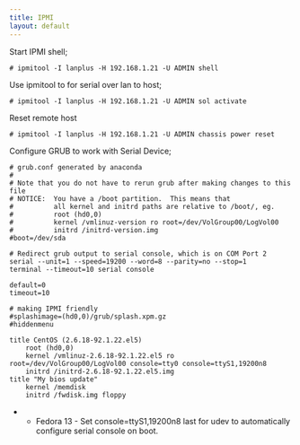 ```yaml
---
title: IPMI
layout: default
---
```


Start IPMI shell;

    # ipmitool -I lanplus -H 192.168.1.21 -U ADMIN shell

Use ipmitool to for serial over lan to host;

    # ipmitool -I lanplus -H 192.168.1.21 -U ADMIN sol activate

Reset remote host

    # ipmitool -I lanplus -H 192.168.1.21 -U ADMIN chassis power reset

Configure GRUB to work with Serial Device;

    # grub.conf generated by anaconda
    #
    # Note that you do not have to rerun grub after making changes to this file
    # NOTICE:  You have a /boot partition.  This means that
    #          all kernel and initrd paths are relative to /boot/, eg.
    #          root (hd0,0)
    #          kernel /vmlinuz-version ro root=/dev/VolGroup00/LogVol00
    #          initrd /initrd-version.img
    #boot=/dev/sda

    # Redirect grub output to serial console, which is on COM Port 2
    serial --unit=1 --speed=19200 --word=8 --parity=no --stop=1   
    terminal --timeout=10 serial console

    default=0
    timeout=10

    # making IPMI friendly
    #splashimage=(hd0,0)/grub/splash.xpm.gz
    #hiddenmenu

    title CentOS (2.6.18-92.1.22.el5)
        root (hd0,0)
        kernel /vmlinuz-2.6.18-92.1.22.el5 ro root=/dev/VolGroup00/LogVol00 console=tty0 console=ttyS1,19200n8
        initrd /initrd-2.6.18-92.1.22.el5.img
    title "My bios update"
        kernel /memdisk
        initrd /fwdisk.img floppy

-   -   Fedora 13 - Set console=ttyS1,19200n8 last for udev to
        automatically configure serial console on boot.


